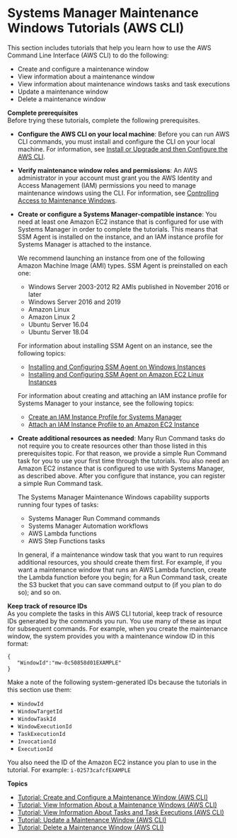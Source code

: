 # Systems Manager Maintenance Windows Tutorials \(AWS CLI\)<a name="maintenance-windows-tutorials"></a>

This section includes tutorials that help you learn how to use the AWS Command Line Interface \(AWS CLI\) to do the following:
+ Create and configure a maintenance window
+ View information about a maintenance window
+ View information about maintenance windows tasks and task executions
+ Update a maintenance window
+ Delete a maintenance window

**Complete prerequisites**  
Before trying these tutorials, complete the following prerequisites\.
+ **Configure the AWS CLI on your local machine**: Before you can run AWS CLI commands, you must install and configure the CLI on your local machine\. For information, see [Install or Upgrade and then Configure the AWS CLI](getting-started-cli.md)\.
+ **Verify maintenance window roles and permissions**: An AWS administrator in your account must grant you the AWS Identity and Access Management \(IAM\) permissions you need to manage maintenance windows using the CLI\. For information, see [Controlling Access to Maintenance Windows](sysman-maintenance-permissions.md)\.
+ **Create or configure a Systems Manager\-compatible instance**: You need at least one Amazon EC2 instance that is configured for use with Systems Manager in order to complete the tutorials\. This means that SSM Agent is installed on the instance, and an IAM instance profile for Systems Manager is attached to the instance\. 

  We recommend launching an instance from one of the following Amazon Machine Image \(AMI\) types\. SSM Agent is preinstalled on each one:
  + Windows Server 2003\-2012 R2 AMIs published in November 2016 or later
  + Windows Server 2016 and 2019
  + Amazon Linux
  + Amazon Linux 2
  + Ubuntu Server 16\.04
  + Ubuntu Server 18\.04

  For information about installing SSM Agent on an instance, see the following topics:
  + [Installing and Configuring SSM Agent on Windows Instances](sysman-install-ssm-win.md)
  + [Installing and Configuring SSM Agent on Amazon EC2 Linux Instances](sysman-install-ssm-agent.md)

  For information about creating and attaching an IAM instance profile for Systems Manager to your instance, see the following topics:
  + [Create an IAM Instance Profile for Systems Manager](setup-instance-profile.md)
  + [Attach an IAM Instance Profile to an Amazon EC2 Instance](setup-launch-managed-instance.md)
+ **Create additional resources as needed**: Many Run Command tasks do not require you to create resources other than those listed in this prerequisites topic\. For that reason, we provide a simple Run Command task for you to use your first time through the tutorials\. You also need an Amazon EC2 instance that is configured to use with Systems Manager, as described above\. After you configure that instance, you can register a simple Run Command task\. 

  The Systems Manager Maintenance Windows capability supports running four types of tasks: 
  + Systems Manager Run Command commands
  + Systems Manager Automation workflows
  + AWS Lambda functions
  + AWS Step Functions tasks

  In general, if a maintenance window task that you want to run requires additional resources, you should create them first\. For example, if you want a maintenance window that runs an AWS Lambda function, create the Lambda function before you begin; for a Run Command task, create the S3 bucket that you can save command output to \(if you plan to do so\); and so on\.

**Keep track of resource IDs**  
As you complete the tasks in this AWS CLI tutorial, keep track of resource IDs generated by the commands you run\. You use many of these as input for subsequent commands\. For example, when you create the maintenance window, the system provides you with a maintenance window ID in this format:

```
{
   "WindowId":"mw-0c50858d01EXAMPLE"
}
```

Make a note of the following system\-generated IDs because the tutorials in this section use them:
+ `WindowId`
+ `WindowTargetId`
+ `WindowTaskId`
+ `WindowExecutionId`
+ `TaskExecutionId`
+ `InvocationId`
+ `ExecutionId`

You also need the ID of the Amazon EC2 instance you plan to use in the tutorial\. For example: `i-02573cafcfEXAMPLE`

**Topics**
+ [Tutorial: Create and Configure a Maintenance Window \(AWS CLI\)](maintenance-windows-cli-tutorials-create.md)
+ [Tutorial: View Information About a Maintenance Windows \(AWS CLI\)](maintenance-windows-cli-tutorials-describe.md)
+ [Tutorial: View Information About Tasks and Task Executions \(AWS CLI\)](mw-cli-tutorial-task-info.md)
+ [Tutorial: Update a Maintenance Window \(AWS CLI\)](maintenance-windows-cli-tutorials-update.md)
+ [Tutorial: Delete a Maintenance Window \(AWS CLI\)](mw-cli-tutorial-delete-mw.md)